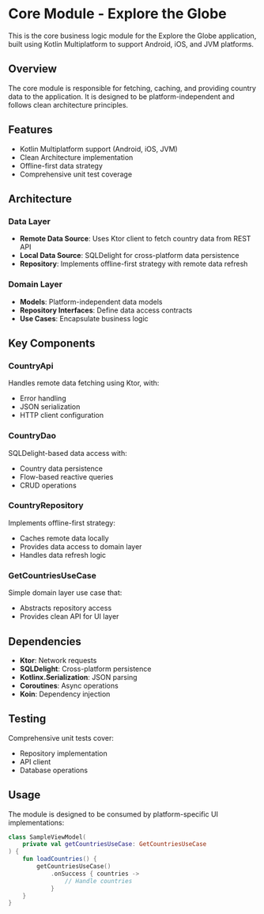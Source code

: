 # Core Module - Explore the Globe

This is the core business logic module for the Explore the Globe application, built using Kotlin Multiplatform to support Android, iOS, and JVM platforms.

## Overview

The core module is responsible for fetching, caching, and providing country data to the application. It is designed to be platform-independent and follows clean architecture principles.

## Features

- Kotlin Multiplatform support (Android, iOS, JVM)
- Clean Architecture implementation
- Offline-first data strategy
- Comprehensive unit test coverage

## Architecture

### Data Layer
- **Remote Data Source**: Uses Ktor client to fetch country data from REST API
- **Local Data Source**: SQLDelight for cross-platform data persistence
- **Repository**: Implements offline-first strategy with remote data refresh

### Domain Layer
- **Models**: Platform-independent data models
- **Repository Interfaces**: Define data access contracts
- **Use Cases**: Encapsulate business logic

## Key Components

### CountryApi
Handles remote data fetching using Ktor, with:
- Error handling
- JSON serialization
- HTTP client configuration

### CountryDao
SQLDelight-based data access with:
- Country data persistence
- Flow-based reactive queries
- CRUD operations

### CountryRepository
Implements offline-first strategy:
- Caches remote data locally
- Provides data access to domain layer
- Handles data refresh logic

### GetCountriesUseCase
Simple domain layer use case that:
- Abstracts repository access
- Provides clean API for UI layer

## Dependencies

- **Ktor**: Network requests
- **SQLDelight**: Cross-platform persistence
- **Kotlinx.Serialization**: JSON parsing
- **Coroutines**: Async operations
- **Koin**: Dependency injection

## Testing

Comprehensive unit tests cover:
- Repository implementation
- API client
- Database operations

## Usage

The module is designed to be consumed by platform-specific UI implementations:

```kotlin
class SampleViewModel(
    private val getCountriesUseCase: GetCountriesUseCase
) {
    fun loadCountries() {
        getCountriesUseCase()
            .onSuccess { countries -> 
                // Handle countries
            }
    }
}
```

